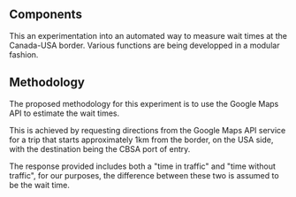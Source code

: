 ## Components
This an experimentation into an automated way to measure wait times at the Canada-USA border. Various functions are being developped in a modular fashion.
## Methodology
The proposed methodology for this experiment is to use the Google Maps API to estimate the wait times.

This is achieved by requesting directions from the Google Maps API service for a trip that starts approximately 1km from the border, on the USA side, with the destination being the CBSA port of entry.

The response provided includes both a "time in traffic" and "time without traffic", for our purposes, the difference between these two is assumed to be the wait time.